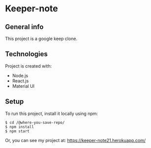 # Keeper-note

## General info
This project is a google keep clone.
	
## Technologies
Project is created with:
* Node.js
* React.js
* Material UI
	
## Setup
To run this project, install it locally using npm:
```
$ cd /@where-you-save-repo/
$ npm install
$ npm start
```

Or, you can see my project at: https://keeper-note21.herokuapp.com/
